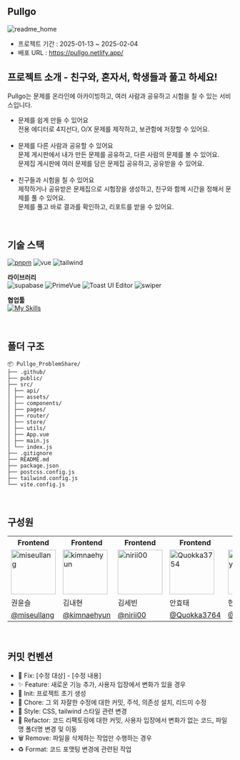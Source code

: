 <!-- 반영한 브랜치 표시 확인용 -->

## Pullgo

![readme_home](https://github.com/user-attachments/assets/92fbec2b-3320-4c58-a343-6231e36f9050)

- 프로젝트 기간 : 2025-01-13 ~ 2025-02-04
- 배포 URL : <a href="https://pullgo.netlify.app/">https://pullgo.netlify.app/</a>

<!-- 간단한 PR task에 대한 설명 -->

## 프로젝트 소개 - 친구와, 혼자서, 학생들과 풀고 하세요!
Pullgo는 문제를 온라인에 아카이빙하고, 여러 사람과 공유하고 시험을 칠 수 있는 서비스입니다.
<br />

- 문제를 쉽게 만들 수 있어요 <br />
  전용 에디터로 4지선다, O/X 문제를 제작하고, 보관함에 저장할 수 있어요.
  <br /> <br />
- 문제를 다른 사람과 공유할 수 있어요 <br />
  문제 게시판에서 내가 만든 문제를 공유하고, 다른 사람의 문제를 볼 수 있어요. <br />
  문제집 게시판에 여러 문제를 담은 문제집 공유하고, 공유받을 수 있어요. <br /> <br />
- 친구들과 시험을 칠 수 있어요 <br />
  제작하거나 공유받은 문제집으로 시험장을 생성하고, 친구와 함께 시간을 정해서 문제를 풀 수 있어요. <br />
  문제를 풀고 바로 결과를 확인하고, 리포트를 받을 수 있어요. <br /> 
<br>

## 기술 스택

[![pnpm](https://img.shields.io/badge/maintained%20with-pnpm-f9ad00.svg)](https://pnpm.io/)
![vue](https://img.shields.io/badge/vue-3.5.13-%234FC08D?logo=vuedotjs)
![tailwind](https://img.shields.io/badge/tailwind-3.4.17-%2306B6D4?logo=tailwindcss)

**라이브러리**  
![supabase](https://img.shields.io/badge/supabase-2.6.0-%233FCF8E?logo=supabase)
![PrimeVue](https://img.shields.io/badge/PrimeVue-3.41.2-%235785A8?logo=prime)
![Toast UI Editor](https://img.shields.io/badge/Toast_UI_Editor-3.2.2-%230069ff?logo=github)
![swiper](https://img.shields.io/badge/swiper-11.1.15-%23104E8B?logo=swiper)

**협업툴**  
[![My Skills](https://skillicons.dev/icons?i=figma,github,notion&theme=light)](https://skillicons.dev)

<br/>

## 폴더 구조

```
📦 Pullgo_ProblemShare/
├── .github/
├── public/
├── src/
│ ├── api/
│ ├── assets/
│ ├── components/
│ ├── pages/
│ ├── router/
│ ├── store/
│ ├── utils/
│ ├── App.vue
│ ├── main.js
│ └── index.js
├── .gitignore
├── README.md
├── package.json
├── postcss.config.js
├── tailwind.config.js
└── vite.config.js
```

<br/>

## 구성원

<table>
  <tr>
    <th>Frontend</th>
    <th>Frontend</th>
    <th>Frontend</th>
    <th>Frontend</th>
    <th>Frontend</th>
  </tr>
  <tr>
    <td><img width="100" alt="miseullang" src="https://github.com/user-attachments/assets/d7e3b2bf-5aea-42eb-b1cf-500cc983531b" /></td>
    <td><img width="100" alt="kimnaehyun" src="https://github.com/user-attachments/assets/279ca853-5ca8-4787-90ea-7ca89a703999" /></td>
    <td><img width="100" alt="nirii00" src="https://github.com/user-attachments/assets/d51a02b6-76c3-4c17-82d8-f19b8283a0f6" /></td>
    <td><img width="100" alt="Quokka3754" src="https://github.com/user-attachments/assets/e5c35a1c-a64d-451c-9269-61d5426fe34a" /></td>
    <td><img width="100" alt="YongJaeHyun" src="https://github.com/user-attachments/assets/03349f47-8fed-46dd-a785-d1bbd7465b39" /></td>
  </tr>
  <tr>
    <td>권윤슬</td>
    <td>김내현</td>
    <td>김세빈</td>
    <td>안효태</td>
    <td>현용재</td>
  </tr>
  <tr>
    <td><a href="https://github.com/miseullang">@miseullang</a></td>
    <td><a href="https://github.com/kimnaehyun">@kimnaehyun</a></td>
    <td><a href="https://github.com/nirii00">@nirii00</a></td>
    <td><a href="https://github.com/Quokka3764">@Quokka3764</a></td>
    <td><a href="https://github.com/YongJaeHyun">@YongJaeHyun</a></td>
  </tr>
</table>

<br/>

## 커밋 컨벤션

- 🚨 Fix: [수정 대상] - [수정 내용]
- ✨ Feature: 새로운 기능 추가, 사용자 입장에서 변화가 있을 경우
- 🎉 Init: 프로젝트 초기 생성
- 📝 Chore: 그 외 자잘한 수정에 대한 커밋, 주석, 의존성 설치, 리드미 수정
- 💄 Style: CSS, tailwind 스타일 관련 변경
- 🔨 Refactor: 코드 리팩토링에 대한 커밋, 사용자 입장에서 변화가 없는 코드, 파일명 폴더명 변경 및 이동
- 🗑️ Remove: 파일을 삭제하는 작업만 수행하는 경우
- ♻️ Format: 코드 포맷팅 변경에 관련된 작업

<br/>
